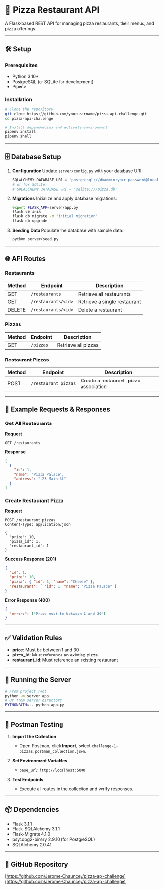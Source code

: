 # 🍕 Pizza Restaurant API

A Flask-based REST API for managing pizza restaurants, their menus, and pizza offerings.

---

## 🛠️ Setup

### Prerequisites

* Python 3.10+
* PostgreSQL (or SQLite for development)
* Pipenv

### Installation

```bash
# Clone the repository
git clone https://github.com/yourusername/pizza-api-challenge.git
cd pizza-api-challenge

# Install dependencies and activate environment
pipenv install
pipenv shell
```

---

## 🗄️ Database Setup

1. **Configuration**
   Update `server/config.py` with your database URI:

   ```python
   SQLALCHEMY_DATABASE_URI = 'postgresql://dbadmin:your_password@localhost/pizza_restaurant'
   # or for SQLite:
   # SQLALCHEMY_DATABASE_URI = 'sqlite:///pizza.db'
   ```

2. **Migrations**
   Initialize and apply database migrations:

   ```bash
   export FLASK_APP=server/app.py
   flask db init
   flask db migrate -m "initial migration"
   flask db upgrade
   ```

3. **Seeding Data**
   Populate the database with sample data:

   ```bash
   python server/seed.py
   ```

---

## 🌐 API Routes

### Restaurants

| Method | Endpoint            | Description                  |
| ------ | ------------------- | ---------------------------- |
| GET    | `/restaurants`      | Retrieve all restaurants     |
| GET    | `/restaurants/<id>` | Retrieve a single restaurant |
| DELETE | `/restaurants/<id>` | Delete a restaurant          |

### Pizzas

| Method | Endpoint  | Description         |
| ------ | --------- | ------------------- |
| GET    | `/pizzas` | Retrieve all pizzas |

### Restaurant Pizzas

| Method | Endpoint             | Description                           |
| ------ | -------------------- | ------------------------------------- |
| POST   | `/restaurant_pizzas` | Create a restaurant-pizza association |

---

## 📝 Example Requests & Responses

### Get All Restaurants

**Request**

```http
GET /restaurants
```

**Response**

```json
[
  {
    "id": 1,
    "name": "Pizza Palace",
    "address": "123 Main St"
  }
]
```

### Create Restaurant Pizza

**Request**

```http
POST /restaurant_pizzas
Content-Type: application/json

{
  "price": 10,
  "pizza_id": 1,
  "restaurant_id": 1
}
```

**Success Response (201)**

```json
{
  "id": 1,
  "price": 10,
  "pizza": { "id": 1, "name": "Cheese" },
  "restaurant": { "id": 1, "name": "Pizza Palace" }
}
```

**Error Response (400)**

```json
{
  "errors": ["Price must be between 1 and 30"]
}
```

---

## ✅ Validation Rules

* **price**: Must be between 1 and 30
* **pizza\_id**: Must reference an existing pizza
* **restaurant\_id**: Must reference an existing restaurant

---

## 🚀 Running the Server

```bash
# From project root
python -m server.app
# Or from server directory
PYTHONPATH=.. python app.py
```

---

## 📮 Postman Testing

1. **Import the Collection**

   * Open Postman, click **Import**, select `challenge-1-pizzas.postman_collection.json`.

2. **Set Environment Variables**

   * `base_url`: `http://localhost:5000`

3. **Test Endpoints**

   * Execute all routes in the collection and verify responses.

---

## 📦 Dependencies

* Flask 3.1.1
* Flask-SQLAlchemy 3.1.1
* Flask-Migrate 4.1.0
* psycopg2-binary 2.9.10 (for PostgreSQL)
* SQLAlchemy 2.0.41

---

## 🔗 GitHub Repository

[https://github.com/Jerome-Chauncey/pizza-api-challenge](https://github.com/Jerome-Chauncey/pizza-api-challenge)
